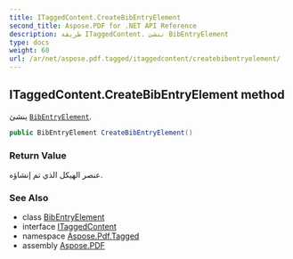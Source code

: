 ```yaml
---
title: ITaggedContent.CreateBibEntryElement
second_title: Aspose.PDF for .NET API Reference
description: طريقة ITaggedContent. تنشئ BibEntryElement
type: docs
weight: 60
url: /ar/net/aspose.pdf.tagged/itaggedcontent/createbibentryelement/
---
```

## ITaggedContent.CreateBibEntryElement method

ينشئ [`BibEntryElement`](../../../aspose.pdf.logicalstructure/bibentryelement/).

```csharp
public BibEntryElement CreateBibEntryElement()
```

### Return Value

عنصر الهيكل الذي تم إنشاؤه.

### See Also

* class [BibEntryElement](../../../aspose.pdf.logicalstructure/bibentryelement/)
* interface [ITaggedContent](../)
* namespace [Aspose.Pdf.Tagged](../../../aspose.pdf.tagged/)
* assembly [Aspose.PDF](../../../)